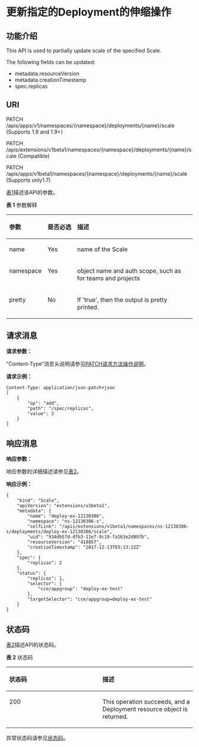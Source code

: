 # 更新指定的Deployment的伸缩操作<a name="cce_02_0131"></a>

## 功能介绍<a name="section62265761"></a>

This API is used to partially update scale of the specified Scale.

The following fields can be updated:

-   metadata.resourceVersion
-   metadata.creationTimestamp
-   spec.replicas

## URI<a name="section23520938"></a>

PATCH /apis/apps/v1/namespaces/\{namespace\}/deployments/\{name\}/scale \(Supports 1.9 and 1.9+\)

PATCH /apis/extensions/v1beta1/namespaces/\{namespace\}/deployments/\{name\}/scale \(Compatible\)

PATCH /apis/apps/v1beta1/namespaces/\{namespace\}/deployments/\{name\}/scale \(Supports only1.7\)

[表1](#d0e37306)描述该API的参数。

**表 1**  参数解释

<a name="d0e37306"></a>
<table><thead align="left"><tr id="row41369621"><th class="cellrowborder" valign="top" width="17.348265173482652%" id="mcps1.2.4.1.1"><p id="p65652297517"><a name="p65652297517"></a><a name="p65652297517"></a>参数</p>
</th>
<th class="cellrowborder" valign="top" width="16.328367163283673%" id="mcps1.2.4.1.2"><p id="p165661629135114"><a name="p165661629135114"></a><a name="p165661629135114"></a>是否必选</p>
</th>
<th class="cellrowborder" valign="top" width="66.32336766323368%" id="mcps1.2.4.1.3"><p id="p14567629115114"><a name="p14567629115114"></a><a name="p14567629115114"></a>描述</p>
</th>
</tr>
</thead>
<tbody><tr id="row33508240"><td class="cellrowborder" valign="top" width="17.348265173482652%" headers="mcps1.2.4.1.1 "><p id="p29812883"><a name="p29812883"></a><a name="p29812883"></a>name</p>
</td>
<td class="cellrowborder" valign="top" width="16.328367163283673%" headers="mcps1.2.4.1.2 "><p id="p66033360"><a name="p66033360"></a><a name="p66033360"></a>Yes</p>
</td>
<td class="cellrowborder" valign="top" width="66.32336766323368%" headers="mcps1.2.4.1.3 "><p id="p47101933"><a name="p47101933"></a><a name="p47101933"></a>name of the Scale</p>
</td>
</tr>
<tr id="row21264215"><td class="cellrowborder" valign="top" width="17.348265173482652%" headers="mcps1.2.4.1.1 "><p id="p44679848"><a name="p44679848"></a><a name="p44679848"></a>namespace</p>
</td>
<td class="cellrowborder" valign="top" width="16.328367163283673%" headers="mcps1.2.4.1.2 "><p id="p62297901"><a name="p62297901"></a><a name="p62297901"></a>Yes</p>
</td>
<td class="cellrowborder" valign="top" width="66.32336766323368%" headers="mcps1.2.4.1.3 "><p id="p12965198"><a name="p12965198"></a><a name="p12965198"></a>object name and auth scope, such as for teams and projects</p>
</td>
</tr>
<tr id="row49577925"><td class="cellrowborder" valign="top" width="17.348265173482652%" headers="mcps1.2.4.1.1 "><p id="p56389021"><a name="p56389021"></a><a name="p56389021"></a>pretty</p>
</td>
<td class="cellrowborder" valign="top" width="16.328367163283673%" headers="mcps1.2.4.1.2 "><p id="p4107973"><a name="p4107973"></a><a name="p4107973"></a>No</p>
</td>
<td class="cellrowborder" valign="top" width="66.32336766323368%" headers="mcps1.2.4.1.3 "><p id="p64310373"><a name="p64310373"></a><a name="p64310373"></a>If 'true', then the output is pretty printed.</p>
</td>
</tr>
</tbody>
</table>

## 请求消息<a name="section10361851"></a>

**请求参数：**

“Content-Type“消息头说明请参见[PATCH请求方法操作说明](PATCH请求方法操作说明.md)。

**请求示例：**

```
Content-Type: application/json-patch+json
[
    {
        "op": "add",
        "path": "/spec/replicas",
        "value": 2
    }
]
```

## 响应消息<a name="section26147797"></a>

**响应参数：**

响应参数的详细描述请参见[表2](创建Deployment.md#table12862324102610)。

**响应示例：**

```
{
    "kind": "Scale",
    "apiVersion": "extensions/v1beta1",
    "metadata": {
        "name": "deploy-ex-12130306",
        "namespace": "ns-12130306-s",
        "selfLink": "/apis/extensions/v1beta1/namespaces/ns-12130306-s/deployments/deploy-ex-12130306/scale",
        "uid": "934db57d-dfb3-11e7-9c19-fa163e2d897b",
        "resourceVersion": "418857",
        "creationTimestamp": "2017-12-13T03:13:22Z"
    },
    "spec": {
        "replicas": 2
    },
    "status": {
        "replicas": 1,
        "selector": {
            "cce/appgroup": "deploy-ex-test"
        },
        "targetSelector": "cce/appgroup=deploy-ex-test"
    }
}
```

## 状态码<a name="section34003585"></a>

[表2](#d0e37399)描述API的状态码。

**表 2**  状态码

<a name="d0e37399"></a>
<table><thead align="left"><tr id="row19360173"><th class="cellrowborder" valign="top" width="50%" id="mcps1.2.3.1.1"><p id="p24670187"><a name="p24670187"></a><a name="p24670187"></a>状态码</p>
</th>
<th class="cellrowborder" valign="top" width="50%" id="mcps1.2.3.1.2"><p id="p52128170"><a name="p52128170"></a><a name="p52128170"></a>描述</p>
</th>
</tr>
</thead>
<tbody><tr id="row61632274"><td class="cellrowborder" valign="top" width="50%" headers="mcps1.2.3.1.1 "><p id="p26158282"><a name="p26158282"></a><a name="p26158282"></a>200</p>
</td>
<td class="cellrowborder" valign="top" width="50%" headers="mcps1.2.3.1.2 "><p id="p38446074"><a name="p38446074"></a><a name="p38446074"></a>This operation succeeds, and a Deployment resource object is returned.</p>
</td>
</tr>
</tbody>
</table>

异常状态码请参见[状态码](状态码.md)。

